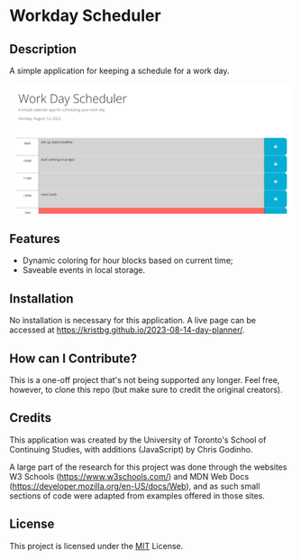 # Workday Scheduler

## Description

A simple application for keeping a schedule for a work day.

![A render of the finished page](/assets/images/readme_render.jpg)

## Features

   - Dynamic coloring for hour blocks based on current time;
   - Saveable events in local storage.

## Installation

No installation is necessary for this application. A live page can be accessed at <https://kristbg.github.io/2023-08-14-day-planner/>.

## How can I Contribute?

This is a one-off project that's not being supported any longer. Feel free, however, to clone this repo (but make sure to credit the original creators).

## Credits

This application was created by the University of Toronto's School of Continuing Studies, with additions (JavaScript) by Chris Godinho.

A large part of the research for this project was done through the websites W3 Schools (<https://www.w3schools.com/>) and MDN Web Docs (<https://developer.mozilla.org/en-US/docs/Web>), and as such small sections of code were adapted from examples offered in those sites.

## License

This project is licensed under the [MIT](/LICENSE) License.
